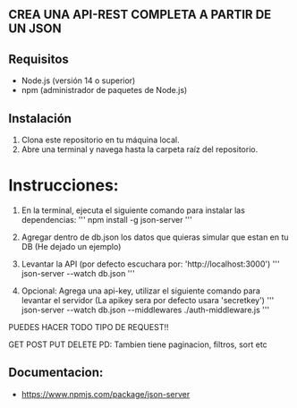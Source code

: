 ## CREA UNA API-REST COMPLETA A PARTIR DE UN JSON

## Requisitos

- Node.js (versión 14 o superior)
- npm (administrador de paquetes de Node.js)

## Instalación

1. Clona este repositorio en tu máquina local.
2. Abre una terminal y navega hasta la carpeta raíz del repositorio.

# Instrucciones:

1. En la terminal, ejecuta el siguiente comando para instalar las dependencias:
   '''
   npm install -g json-server
   '''
2. Agregar dentro de db.json los datos que quieras simular que estan en tu DB (He dejado un ejemplo)

3. Levantar la API (por defecto escuchara por: 'http://localhost:3000')
   '''
   json-server --watch db.json
   '''

4. Opcional: Agrega una api-key, utilizar el siguiente comando para levantar el servidor (La apikey sera por defecto usara 'secretkey')
   '''
   json-server --watch db.json --middlewares ./auth-middleware.js
   '''

PUEDES HACER TODO TIPO DE REQUEST!!

GET POST PUT DELETE
PD: Tambien tiene paginacion, filtros, sort etc

## Documentacion:

- https://www.npmjs.com/package/json-server
